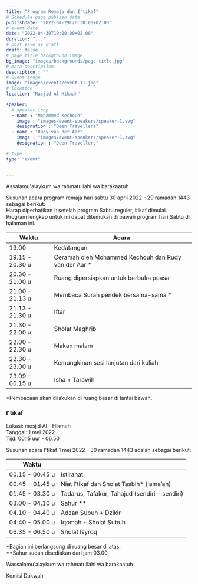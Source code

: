 ```yaml
---
title: "Program Remaja dan I'tikaf"
# Schedule page publish date
publishDate: "2022-04-29T20:30:00+02:00"
# event date
date: "2022-04-30T19:00:00+02:00"
duration: "..."
# post save as draft
draft: false
# page title background image
bg_image: "images/backgrounds/page-title.jpg"
# meta description
description : ""
# Event image
image: "images/events/event-11.jpg"
# location
location: "Masjid Al Hikmah"

speaker:
  # speaker loop
  - name : "Mohammed Kechouh"
    image : "images/event-speakers/speaker-1.svg"
    designation : "Deen Travellers"
  - name : "Rudy van der Aar"
    image : "images/event-speakers/speaker-1.svg"
    designation : "Deen Travellers"

# type
type: "event"


---
```


Assalamu'alaykum wa rahmatullahi wa barakaatuh

Susunan acara program remaja hari sabtu 30 april 2022 - 29 ramadan 1443 sebagai berikut:<br/>
Harap diperhatikan ❕: setelah program Sabtu reguler, itikaf dimulai.<br/>
Program lengkap untuk ini dapat ditemukan di bawah program hari Sabtu di halaman ini.


| Waktu  | Acara |
|--------|-------|
| 19.00 | Kedatangan |
| 19.15 - 20.30 u | Ceramah oleh Mohammed Kechouh dan Rudy van der Aar * | 
| 20.30 - 21.00 u | Ruang dipersiapkan untuk berbuka puasa | 
| 21.00 - 21.13 u | Membaca Surah pendek bersama-sama * |
| 21.13 - 21.30 u | Iftar | 
| 21.30 - 22.00 u | Sholat Maghrib | 
| 22.00 - 22.30 u | Makan malam | 
| 22.30 - 23.00 u | Kemungkinan sesi lanjutan dari kuliah |
| 23.09 - 00.15 u | Isha + Tarawih |

*Pembacaan akan dilakukan di ruang besar di lantai bawah.



### I'tikaf

Lokasi: mesjid Al - Hikmah<br/>
Tanggal: 1 mei 2022<br/>
Tijd: 00.15 uur - 06.50<br/>

Susunan acara I’tikaf 1 mei  2022 - 30 ramadan 1443 adalah sebagai berikut: 


| Waktu | |
|------|-|
| 00.15 - 00.45 u | Istirahat  |
| 00.45 - 01.45 u | Niat I'tikaf dan Sholat Tasbih* (jama’ah) |
| 01.45 - 03.30 u | Tadarus, Tafakur, Tahajud (sendiri - sendiri) |
| 03.00 - 04.10 u | Sahur ** |
| 04.10 - 04.40 u | Adzan Subuh + Dzikir |
| 04.40 - 05.00 u | Iqomah + Sholat Subuh | 
| 06.35 - 06.50 u | Sholat Isyroq  |

*Bagian ini berlangsung di ruang besar di atas.<br/>
**Sahur sudah disediakan dari jam 03.00.


Wassalamu'alaykum wa rahmatullahi wa barakaatuh

Komisi Dakwah